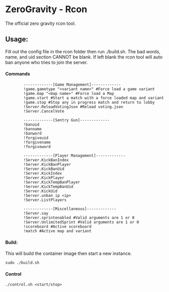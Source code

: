 # ZeroGravity - Rcon
The official zero gravity rcon tool.

## Usage:
Fill out the config file in the rcon folder then run ./build.sh. The bad words, name, and uid section CANNOT be blank. If left blank the rcon tool will auto ban anyone who tries to join the server. 

#### Commands
```
        -------------[Game Management]-------------
        !game.gametype "<variant name>" #Force load a game variant
        !game.map "<map name>" #Force load a Map
        !game.start #Start a match with a force loaded map and variant
        !game.stop #Stop any in progress match and return to lobby
        !Server.ReloadVotingJson #Reload voting.json
        !Server.CancelVote

        -------------[Sentry Gun]-------------
        !banuid
        !banname
        !banword
        !forgiveuid
        !forgivename
        !forgiveword

        -------------[Player Management]-------------
        !Server.KickBanIndex
        !Server.KickBanPlayer
        !Server.KickBanUid
        !Server.KickIndex
        !Server.KickPlayer
        !Server.KickTempBanPlayer
        !Server.KickTempBanUid
        !Server.KickUid
        !Server.unban ip <ip>
        !Server.ListPlayers

        -------------[Miscellaneous]-------------
        !Server.say
        !Server.sprintenabled #Valid arguments are 1 or 0
        !Server.UnlimitedSprint #Valid arguments are 1 or 0
        !scoreboard #Active scoreboard
        !match #Active map and variant
```

#### Build:
This will build the container image then start a new instance.
```
sudo ./build.sh
```

#### Control
```
./control.sh <start/stop>
```
